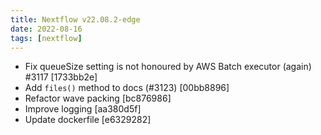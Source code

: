 ```yaml
---
title: Nextflow v22.08.2-edge
date: 2022-08-16
tags: [nextflow]
---
```


- Fix queueSize setting is not honoured by AWS Batch executor (again) #3117 [1733bb2e]
- Add `files()` method to docs (#3123) [00bb8896] <Ben Sherman>
- Refactor wave packing [bc876986]
- Improve logging [aa380d5f]
- Update dockerfile [e6329282]
